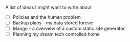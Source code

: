 A list of ideas I might want to write about
* [ ] Policies and the human problem
* [ ] Backup plans - my data stored forever
* [ ] Mango - a overview of a custom static site generator
* [ ] Planning my dream tech controlled home